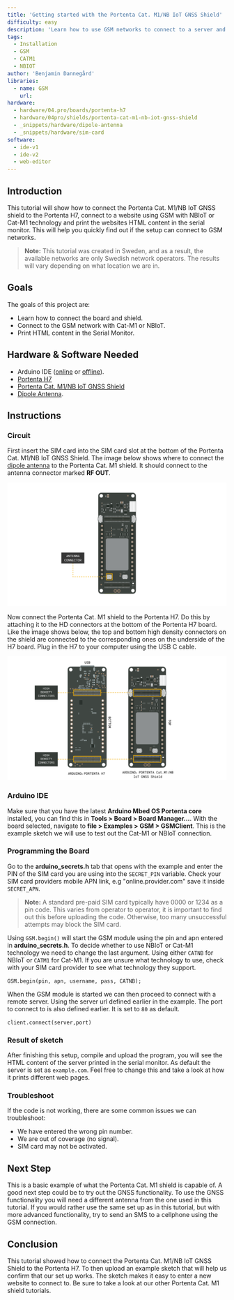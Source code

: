 ```yaml
---
title: 'Getting started with the Portenta Cat. M1/NB IoT GNSS Shield'
difficulty: easy
description: 'Learn how to use GSM networks to connect to a server and print it's content in the serial monitor.'
tags:
  - Installation
  - GSM
  - CATM1
  - NBIOT
author: 'Benjamin Dannegård'
libraries: 
  - name: GSM
    url: 
hardware:
  - hardware/04.pro/boards/portenta-h7
  - hardware/04pro/shields/portenta-cat-m1-nb-iot-gnss-shield
  - _snippets/hardware/dipole-antenna
  - _snippets/hardware/sim-card
software:
  - ide-v1
  - ide-v2
  - web-editor
---
```


## Introduction 

This tutorial will show how to connect the Portenta Cat. M1/NB IoT GNSS shield to the Portenta H7, connect to a website using GSM with NBIoT or Cat-M1 technology and print the websites HTML content in the serial monitor. This will help you quickly find out if the setup can connect to GSM networks.

>**Note:** This tutorial was created in Sweden, and as a result, the available networks are only Swedish network operators. The results will vary depending on what location we are in. 

## Goals

The goals of this project are:

- Learn how to connect the board and shield.
- Connect to the GSM network with Cat-M1 or NBIoT.
- Print HTML content in the Serial Monitor.

## Hardware & Software Needed

- Arduino IDE ([online](https://create.arduino.cc/) or [offline](https://www.arduino.cc/en/main/software)).
- [Portenta H7](https://store.arduino.cc/products/portenta-h7)
- [Portenta Cat. M1/NB IoT GNSS Shield]()
- [Dipole Antenna](https://store.arduino.cc/antenna).

## Instructions

### Circuit

First insert the SIM card into the SIM card slot at the bottom of the Portenta Cat. M1/NB IoT GNSS Shield. The image below shows where to connect the [dipole antenna](https://store.arduino.cc/antenna) to the Portenta Cat. M1 shield. It should connect to the antenna connector marked **RF OUT**.

![Connect the antenna to the Portenta Cat. M1 shield](assets/Antenna_Cat_M1.svg)

Now connect the Portenta Cat. M1 shield to the Portenta H7. Do this by attaching it to the HD connectors at the bottom of the Portenta H7 board. Like the image shows below, the top and bottom high density connectors on the shield are connected to the corresponding ones on the underside of the H7 board. Plug in the H7 to your computer using the USB C cable.

![Connect the Portenta Cat. M1 shield with the Portenta H7](assets/Connect_Cat_M1_to_Portenta_H7.svg)

### Arduino IDE

Make sure that you have the latest **Arduino Mbed OS Portenta core** installed, you can find this in **Tools > Board > Board Manager...**. With the board selected, navigate to **file > Examples > GSM > GSMClient**. This is the example sketch we will use to test out the Cat-M1 or NBIoT connection.

### Programming the Board

Go to the **arduino_secrets.h** tab that opens with the example and enter the PIN of the SIM card you are using into the `SECRET_PIN` variable. Check your SIM card providers mobile APN link, e.g "online.provider.com" save it inside `SECRET_APN`.

>**Note:** A standard pre-paid SIM card typically have 0000 or 1234 as a pin code. This varies from operator to operator, it is important to find out this before uploading the code. Otherwise, too many unsuccessful attempts may block the SIM card.

Using `GSM.begin()` will start the GSM module using the pin and apn entered in **arduino_secrets.h**. To decide whether to use NBIoT or Cat-M1 technology we need to change the last argument. Using either `CATNB` for NBIoT or `CATM1` for Cat-M1. If you are unsure what technology to use, check with your SIM card provider to see what technology they support.

```arduino
GSM.begin(pin, apn, username, pass, CATNB);
```

When the GSM module is started we can then proceed to connect with a remote server. Using the server url defined earlier in the example. The port to connect to is also defined earlier. It is set to `80` as default.

```arduino
client.connect(server,port)
```

### Result of sketch

After finishing this setup, compile and upload the program, you will see the HTML content of the server printed in the serial monitor. As default the server is set as `example.com`. Feel free to change this and take a look at how it prints different web pages.

### Troubleshoot

If the code is not working, there are some common issues we can troubleshoot:

- We have entered the wrong pin number.
- We are out of coverage (no signal).
- SIM card may not be activated.

## Next Step

This is a basic example of what the Portenta Cat. M1 shield is capable of. A good next step could be to try out the GNSS functionality. To use the GNSS functionality you will need a different antenna from the one used in this tutorial. If you would rather use the same set up as in this tutorial, but with more advanced functionality, try to send an SMS to a cellphone using the GSM connection.

## Conclusion

This tutorial showed how to connect the Portenta Cat. M1/NB IoT GNSS Shield to the Portenta H7. To then upload an example sketch that will help us confirm that our set up works. The sketch makes it easy to enter a new website to connect to. Be sure to take a look at our other Portenta Cat. M1 shield tutorials.
